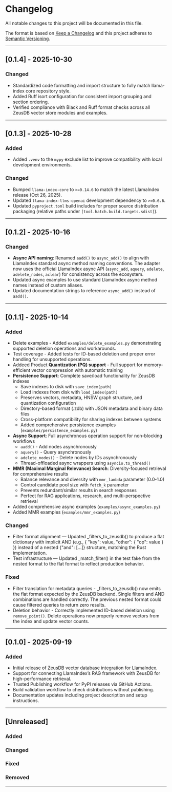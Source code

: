 <!-- markdownlint-disable MD024 -->
# Changelog

All notable changes to this project will be documented in this file.

The format is based on [Keep a Changelog](https://keepachangelog.com/en/1.0.0/)
and this project adheres to [Semantic Versioning](https://semver.org/spec/v2.0.0.html).

---

## [0.1.4] - 2025-10-30

### Changed

- Standardized code formatting and import structure to fully match llama-index core repository style.
- Added Ruff isort configuration for consistent import grouping and section ordering.
- Verified compliance with Black and Ruff format checks across all ZeusDB vector store modules and examples.

---

## [0.1.3] - 2025-10-28

### Added

- Added `.venv` to the `mypy` exclude list to improve compatibility with local development environments.

### Changed

- Bumped `llama-index-core` to `>=0.14.6` to match the latest LlamaIndex release (Oct 26, 2025).
- Updated `llama-index-llms-openai` development dependency to `>=0.6.6`.
- Updated `pyproject.toml` build includes for proper source distribution packaging (relative paths under `[tool.hatch.build.targets.sdist]`).

---

## [0.1.2] - 2025-10-16

### Changed

- **Async API naming**: Renamed `aadd()` to `async_add()` to align with LlamaIndex standard async method naming conventions. The adapter now uses the official LlamaIndex async API (`async_add`, `aquery`, `adelete`, `adelete_nodes`, `aclear`) for consistency across the ecosystem.
- Updated async examples to use standard LlamaIndex async method names instead of custom aliases.
- Updated documentation strings to reference `async_add()` instead of `aadd()`.

---

## [0.1.1] - 2025-10-14

### Added

- Delete examples - Added `examples/delete_examples.py` demonstrating supported deletion operations and workarounds.
- Test coverage - Added tests for ID-based deletion and proper error handling for unsupported operations.
- Addeed Product **Quantization (PQ) support** - Full support for memory-efficient vector compression with automatic training
- **Persistence Support**: Complete save/load functionality for ZeusDB indexes
  - Save indexes to disk with `save_index(path)`
  - Load indexes from disk with `load_index(path)`
  - Preserves vectors, metadata, HNSW graph structure, and quantization configuration
  - Directory-based format (.zdb) with JSON metadata and binary data files
  - Cross-platform compatibility for sharing indexes between systems
  - Added comprehensive persistence examples (`examples/persistence_examples.py`)
- **Async Support**: Full asynchronous operation support for non-blocking workflows
  - `aadd()` - Add nodes asynchronously
  - `aquery()` - Query asynchronously  
  - `adelete_nodes()` - Delete nodes by IDs asynchronously
  - Thread-offloaded async wrappers using `asyncio.to_thread()`
- **MMR (Maximal Marginal Relevance) Search**: Diversity-focused retrieval for comprehensive results
  - Balance relevance and diversity with `mmr_lambda` parameter (0.0-1.0)
  - Control candidate pool size with `fetch_k` parameter
  - Prevents redundant/similar results in search responses
  - Perfect for RAG applications, research, and multi-perspective retrieval
- Added comprehensive async examples (`examples/async_examples.py`)
- Added MMR examples (`examples/mmr_examples.py`)

### Changed

- Filter format alignment — Updated _filters_to_zeusdb() to produce a flat dictionary with implicit AND (e.g., { "key": value, "other": { "op": value } }) instead of a nested {"and": [...]} structure, matching the Rust implementation.
- Test infrastructure — Updated _match_filter() in the test fake from the nested format to the flat format to reflect production behavior.

### Fixed

- Filter translation for metadata queries - _filters_to_zeusdb() now emits the flat format expected by the ZeusDB backend. Single filters and AND combinations are handled correctly. The previous nested format could cause filtered queries to return zero results.
- Deletion behavior - Correctly implemented ID-based deletion using `remove_point()`. Delete operations now properly remove vectors from the index and update vector counts.

---

## [0.1.0] - 2025-09-19

### Added

- Initial release of ZeusDB vector database integration for LlamaIndex.
- Support for connecting LlamaIndex’s RAG framework with ZeusDB for high-performance retrieval.
- Trusted Publishing workflow for PyPI releases via GitHub Actions.
- Build validation workflow to check distributions without publishing.
- Documentation updates including project description and setup instructions.

---

## [Unreleased]

### Added
<!-- Add new features here -->

### Changed
<!-- Add changed behavior here -->

### Fixed
<!-- Add bug fixes here -->

### Removed
<!-- Add removals/deprecations here -->

---
